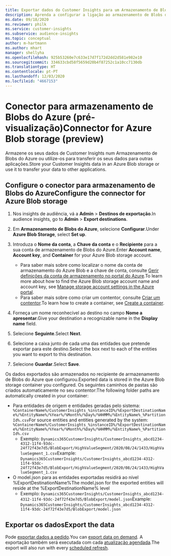 ```yaml
---
title: Exportar dados do Customer Insights para um Armazenamento de Blobs do Azure
description: Aprenda a configurar a ligação ao armazenamento de Blobs do Azure.
ms.date: 09/18/2020
ms.reviewer: philk
ms.service: customer-insights
ms.subservice: audience-insights
ms.topic: conceptual
author: m-hartmann
ms.author: mhart
manager: shellyha
ms.openlocfilehash: 925b53260e7c633e17d7f172d2dd2d581e982e10
ms.sourcegitcommit: 334633cbd58f5659d20b4f87252c1a10cc7130db
ms.translationtype: HT
ms.contentlocale: pt-PT
ms.lasthandoff: 12/03/2020
ms.locfileid: "4667153"
---
```

# <a name="connector-for-azure-blob-storage-preview"></a><span data-ttu-id="da690-103">Conector para armazenamento de Blobs do Azure (pré-visualização)</span><span class="sxs-lookup"><span data-stu-id="da690-103">Connector for Azure Blob storage (preview)</span></span>

<span data-ttu-id="da690-104">Armazene os seus dados de Customer Insights num Armazenamento de Blobs do Azure ou utilize-os para transferir os seus dados para outras aplicações.</span><span class="sxs-lookup"><span data-stu-id="da690-104">Store your Customer Insights data in an Azure Blob storage or use it to transfer your data to other applications.</span></span>

## <a name="configure-the-connector-for-azure-blob-storage"></a><span data-ttu-id="da690-105">Configure o conector para armazenamento de Blobs do Azure</span><span class="sxs-lookup"><span data-stu-id="da690-105">Configure the connector for Azure Blob storage</span></span>

1. <span data-ttu-id="da690-106">Nos insights de audiência, vá a **Admin** > **Destinos de exportação**.</span><span class="sxs-lookup"><span data-stu-id="da690-106">In audience insights, go to **Admin** > **Export destinations**.</span></span>

1. <span data-ttu-id="da690-107">Em **Armazenamento de Blobs do Azure**, selecione **Configurar**.</span><span class="sxs-lookup"><span data-stu-id="da690-107">Under **Azure Blob Storage**, select **Set up**.</span></span>

1. <span data-ttu-id="da690-108">Introduza o **Nome da conta**, a **Chave da conta** e o **Recipiente** para a sua conta de armazenamento de Blobs do Azure.</span><span class="sxs-lookup"><span data-stu-id="da690-108">Enter **Account name**, **Account key**, and **Container** for your Azure Blob storage account.</span></span>
    - <span data-ttu-id="da690-109">Para saber mais sobre como localizar o nome da conta de armazenamento do Azure Blob e a chave de conta, consulte [Gerir definições da conta de armazenamento no portal do Azure](https://docs.microsoft.com/azure/storage/common/storage-account-manage).</span><span class="sxs-lookup"><span data-stu-id="da690-109">To learn more about how to find the Azure Blob storage account name and account key, see [Manage storage account settings in the Azure portal](https://docs.microsoft.com/azure/storage/common/storage-account-manage).</span></span>
    - <span data-ttu-id="da690-110">Para saber mais sobre como criar um contentor, consulte [Criar um contentor](https://docs.microsoft.com/azure/storage/blobs/storage-quickstart-blobs-portal#create-a-container).</span><span class="sxs-lookup"><span data-stu-id="da690-110">To learn how to create a container, see [Create a container](https://docs.microsoft.com/azure/storage/blobs/storage-quickstart-blobs-portal#create-a-container).</span></span>

1. <span data-ttu-id="da690-111">Forneça um nome reconhecível ao destino no campo **Nome a apresentar**.</span><span class="sxs-lookup"><span data-stu-id="da690-111">Give your destination a recognizable name in the **Display name** field.</span></span>

1. <span data-ttu-id="da690-112">Selecione **Seguinte**.</span><span class="sxs-lookup"><span data-stu-id="da690-112">Select **Next**.</span></span>

1. <span data-ttu-id="da690-113">Selecione a caixa junto de cada uma das entidades que pretende exportar para este destino.</span><span class="sxs-lookup"><span data-stu-id="da690-113">Select the box next to each of the entities you want to export to this destination.</span></span>

1. <span data-ttu-id="da690-114">Selecione **Guardar**.</span><span class="sxs-lookup"><span data-stu-id="da690-114">Select **Save**.</span></span>

<span data-ttu-id="da690-115">Os dados exportados são armazenados no recipiente de armazenamento de Blobs do Azure que configurou.</span><span class="sxs-lookup"><span data-stu-id="da690-115">Exported data is stored in the Azure Blob storage container you configured.</span></span> <span data-ttu-id="da690-116">Os seguintes caminhos de pastas são criados automaticamente no seu contentor:</span><span class="sxs-lookup"><span data-stu-id="da690-116">The following folder paths are automatically created in your container:</span></span>

- <span data-ttu-id="da690-117">Para entidades de origem e entidades geradas pelo sistema: `%ContainerName%/CustomerInsights_%instanceID%/%ExportDestinationName%/%EntityName%/%Year%/%Month%/%Day%/%HHMM%/%EntityName%_%PartitionId%.csv`</span><span class="sxs-lookup"><span data-stu-id="da690-117">For source entities and entities generated by the system: `%ContainerName%/CustomerInsights_%instanceID%/%ExportDestinationName%/%EntityName%/%Year%/%Month%/%Day%/%HHMM%/%EntityName%_%PartitionId%.csv`</span></span>
  - <span data-ttu-id="da690-118">Exemplo: `Dynamics365CustomerInsights/CustomerInsights_abcd1234-4312-11f4-93dc-24f72f43e7d5/BlobExport/HighValueSegment/2020/08/24/1433/HighValueSegment_1.csv`</span><span class="sxs-lookup"><span data-stu-id="da690-118">Example: `Dynamics365CustomerInsights/CustomerInsights_abcd1234-4312-11f4-93dc-24f72f43e7d5/BlobExport/HighValueSegment/2020/08/24/1433/HighValueSegment_1.csv`</span></span>
- <span data-ttu-id="da690-119">O model.json para as entidades exportadas residirá ao nível %ExportDestinationName%</span><span class="sxs-lookup"><span data-stu-id="da690-119">The model.json for the exported entities will reside at the %ExportDestinationName% level</span></span>
  - <span data-ttu-id="da690-120">Exemplo: `Dynamics365CustomerInsights/CustomerInsights_abcd1234-4312-11f4-93dc-24f72f43e7d5/BlobExport/model.json`</span><span class="sxs-lookup"><span data-stu-id="da690-120">Example: `Dynamics365CustomerInsights/CustomerInsights_abcd1234-4312-11f4-93dc-24f72f43e7d5/BlobExport/model.json`</span></span>

## <a name="export-the-data"></a><span data-ttu-id="da690-121">Exportar os dados</span><span class="sxs-lookup"><span data-stu-id="da690-121">Export the data</span></span>

<span data-ttu-id="da690-122">Pode [exportar dados a pedido](/export-destinations.md#export-data-on-demand).</span><span class="sxs-lookup"><span data-stu-id="da690-122">You can [export data on demand](/export-destinations.md#export-data-on-demand).</span></span> <span data-ttu-id="da690-123">A exportação também será executada com cada [atualização agendada](system.md#schedule-tab).</span><span class="sxs-lookup"><span data-stu-id="da690-123">The export will also run with every [scheduled refresh](system.md#schedule-tab).</span></span>
